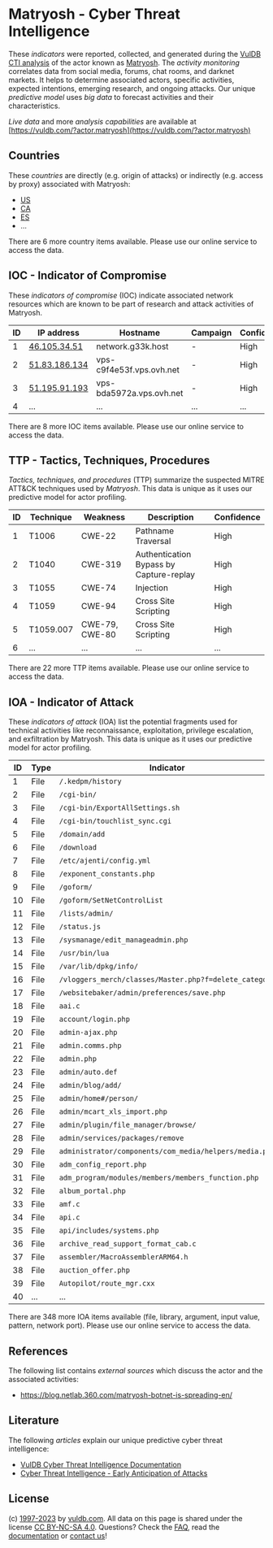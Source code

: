 # Matryosh - Cyber Threat Intelligence

These _indicators_ were reported, collected, and generated during the [VulDB CTI analysis](https://vuldb.com/?kb.cti) of the actor known as [Matryosh](https://vuldb.com/?actor.matryosh). The _activity monitoring_ correlates data from social media, forums, chat rooms, and darknet markets. It helps to determine associated actors, specific activities, expected intentions, emerging research, and ongoing attacks. Our unique _predictive model_ uses _big data_ to forecast activities and their characteristics.

_Live data_ and more _analysis capabilities_ are available at [https://vuldb.com/?actor.matryosh](https://vuldb.com/?actor.matryosh)

## Countries

These _countries_ are directly (e.g. origin of attacks) or indirectly (e.g. access by proxy) associated with Matryosh:

* [US](https://vuldb.com/?country.us)
* [CA](https://vuldb.com/?country.ca)
* [ES](https://vuldb.com/?country.es)
* ...

There are 6 more country items available. Please use our online service to access the data.

## IOC - Indicator of Compromise

These _indicators of compromise_ (IOC) indicate associated network resources which are known to be part of research and attack activities of Matryosh.

ID | IP address | Hostname | Campaign | Confidence
-- | ---------- | -------- | -------- | ----------
1 | [46.105.34.51](https://vuldb.com/?ip.46.105.34.51) | network.g33k.host | - | High
2 | [51.83.186.134](https://vuldb.com/?ip.51.83.186.134) | vps-c9f4e53f.vps.ovh.net | - | High
3 | [51.195.91.193](https://vuldb.com/?ip.51.195.91.193) | vps-bda5972a.vps.ovh.net | - | High
4 | ... | ... | ... | ...

There are 8 more IOC items available. Please use our online service to access the data.

## TTP - Tactics, Techniques, Procedures

_Tactics, techniques, and procedures_ (TTP) summarize the suspected MITRE ATT&CK techniques used by _Matryosh_. This data is unique as it uses our predictive model for actor profiling.

ID | Technique | Weakness | Description | Confidence
-- | --------- | -------- | ----------- | ----------
1 | T1006 | CWE-22 | Pathname Traversal | High
2 | T1040 | CWE-319 | Authentication Bypass by Capture-replay | High
3 | T1055 | CWE-74 | Injection | High
4 | T1059 | CWE-94 | Cross Site Scripting | High
5 | T1059.007 | CWE-79, CWE-80 | Cross Site Scripting | High
6 | ... | ... | ... | ...

There are 22 more TTP items available. Please use our online service to access the data.

## IOA - Indicator of Attack

These _indicators of attack_ (IOA) list the potential fragments used for technical activities like reconnaissance, exploitation, privilege escalation, and exfiltration by Matryosh. This data is unique as it uses our predictive model for actor profiling.

ID | Type | Indicator | Confidence
-- | ---- | --------- | ----------
1 | File | `/.kedpm/history` | High
2 | File | `/cgi-bin/` | Medium
3 | File | `/cgi-bin/ExportAllSettings.sh` | High
4 | File | `/cgi-bin/touchlist_sync.cgi` | High
5 | File | `/domain/add` | Medium
6 | File | `/download` | Medium
7 | File | `/etc/ajenti/config.yml` | High
8 | File | `/exponent_constants.php` | High
9 | File | `/goform/` | Medium
10 | File | `/goform/SetNetControlList` | High
11 | File | `/lists/admin/` | High
12 | File | `/status.js` | Medium
13 | File | `/sysmanage/edit_manageadmin.php` | High
14 | File | `/usr/bin/lua` | Medium
15 | File | `/var/lib/dpkg/info/` | High
16 | File | `/vloggers_merch/classes/Master.php?f=delete_category` | High
17 | File | `/websitebaker/admin/preferences/save.php` | High
18 | File | `aai.c` | Low
19 | File | `account/login.php` | High
20 | File | `admin-ajax.php` | High
21 | File | `admin.comms.php` | High
22 | File | `admin.php` | Medium
23 | File | `admin/auto.def` | High
24 | File | `admin/blog/add/` | High
25 | File | `admin/home#/person/` | High
26 | File | `admin/mcart_xls_import.php` | High
27 | File | `admin/plugin/file_manager/browse/` | High
28 | File | `admin/services/packages/remove` | High
29 | File | `administrator/components/com_media/helpers/media.php` | High
30 | File | `adm_config_report.php` | High
31 | File | `adm_program/modules/members/members_function.php` | High
32 | File | `album_portal.php` | High
33 | File | `amf.c` | Low
34 | File | `api.c` | Low
35 | File | `api/includes/systems.php` | High
36 | File | `archive_read_support_format_cab.c` | High
37 | File | `assembler/MacroAssemblerARM64.h` | High
38 | File | `auction_offer.php` | High
39 | File | `Autopilot/route_mgr.cxx` | High
40 | ... | ... | ...

There are 348 more IOA items available (file, library, argument, input value, pattern, network port). Please use our online service to access the data.

## References

The following list contains _external sources_ which discuss the actor and the associated activities:

* https://blog.netlab.360.com/matryosh-botnet-is-spreading-en/

## Literature

The following _articles_ explain our unique predictive cyber threat intelligence:

* [VulDB Cyber Threat Intelligence Documentation](https://vuldb.com/?kb.cti)
* [Cyber Threat Intelligence - Early Anticipation of Attacks](https://www.scip.ch/en/?labs.20201022)

## License

(c) [1997-2023](https://vuldb.com/?kb.changelog) by [vuldb.com](https://vuldb.com/?kb.about). All data on this page is shared under the license [CC BY-NC-SA 4.0](https://creativecommons.org/licenses/by-nc-sa/4.0/). Questions? Check the [FAQ](https://vuldb.com/?kb.faq), read the [documentation](https://vuldb.com/?kb) or [contact us](https://vuldb.com/?contact)!
